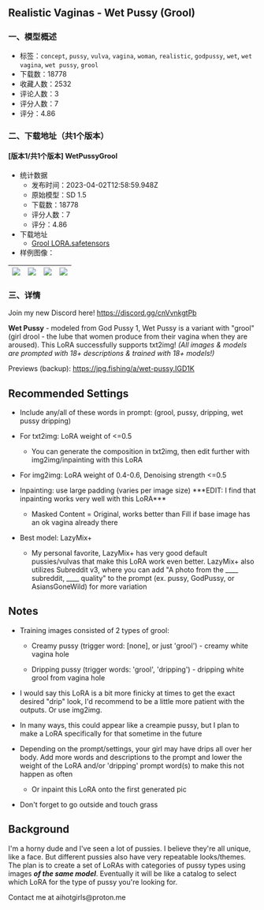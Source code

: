 ## Realistic Vaginas - Wet Pussy (Grool)
### 一、模型概述

- 标签：`concept`, `pussy`, `vulva`, `vagina`, `woman`, `realistic`, `godpussy`, `wet`, `wet vagina`, `wet pussy`, `grool`
- 下载数：18778
- 收藏人数：2532
- 评论人数：3
- 评分人数：7
- 评分：4.86

### 二、下载地址（共1个版本）

#### [版本1/共1个版本] WetPussyGrool

- 统计数据
  - 发布时间：2023-04-02T12:58:59.948Z
  - 原始模型：SD 1.5
  - 下载数：18778
  - 评分人数：7
  - 评分：4.86
- 下载地址
  - [Grool LORA.safetensors](https://civitai.com/api/download/models/32062)
- 样例图像：

| <img src="https://image.civitai.com/xG1nkqKTMzGDvpLrqFT7WA/9ee0e629-49e5-47b1-425e-2512bde75900/width=450/364831.jpeg" /> | <img src="https://image.civitai.com/xG1nkqKTMzGDvpLrqFT7WA/cb021e81-9108-42e2-ae82-4a819ec06d00/width=450/364836.jpeg" /> | <img src="https://image.civitai.com/xG1nkqKTMzGDvpLrqFT7WA/000356ea-14db-4c64-ca18-11373a6ab100/width=450/364835.jpeg" /> | <img src="https://image.civitai.com/xG1nkqKTMzGDvpLrqFT7WA/5fb63673-0400-4005-ed9f-b018964d1200/width=450/364834.jpeg" /> |
| ---- | ---- | ---- | ---- |


### 三、详情
<p>Join my new Discord here! <a target="_blank" rel="ugc" href="https://discord.gg/cnVvnkgtPb">https://discord.gg/cnVvnkgtPb</a></p><p><strong>Wet Pussy</strong> - modeled from God Pussy 1, Wet Pussy is a variant with "grool" (girl drool - the lube that women produce from their vagina when they are aroused). This LoRA successfully supports txt2img! <em>(All images &amp; models are prompted with 18+ descriptions &amp; trained with 18+ models!)</em></p><p></p><p>Previews (backup): <a target="_blank" rel="ugc" href="https://jpg.fishing/a/wet-pussy.IGD1K">https://jpg.fishing/a/wet-pussy.IGD1K</a></p><p></p><h2 id="recommended-settings">Recommended Settings</h2><ul><li><p>Include any/all of these words in prompt: (grool, pussy, dripping, wet pussy dripping)</p></li><li><p>For txt2img: LoRA weight of &lt;=0.5</p><ul><li><p>You can generate the composition in txt2img, then edit further with img2img/inpainting with this LoRA</p></li></ul></li><li><p>For img2img: LoRA weight of 0.4-0.6, Denoising strength &lt;=0.5</p></li><li><p>Inpainting: use large padding (varies per image size) ***EDIT: I find that inpainting works very well with this LoRA***</p><ul><li><p>Masked Content = Original, works better than Fill if base image has an ok vagina already there</p></li></ul></li><li><p>Best model: LazyMix+</p><ul><li><p>My personal favorite, LazyMix+ has very good default pussies/vulvas that make this LoRA work even better. LazyMix+ also utilizes Subreddit v3, where you can add "A photo from the ____ subreddit, ____ quality" to the prompt (ex. pussy, GodPussy, or AsiansGoneWild) for more variation</p></li></ul></li></ul><p></p><h2 id="notes">Notes</h2><ul><li><p>Training images consisted of 2 types of grool:</p><ul><li><p>Creamy pussy (trigger word: [none], or just 'grool') - creamy white vagina hole</p></li><li><p>Dripping pussy (trigger words: 'grool', 'dripping') - dripping white grool from vagina hole</p></li></ul></li><li><p>I would say this LoRA is a bit more finicky at times to get the exact desired "drip" look, I'd recommend to be a little more patient with the outputs. Or use img2img.</p></li><li><p>In many ways, this could appear like a creampie pussy, but I plan to make a LoRA specifically for that sometime in the future</p></li><li><p>Depending on the prompt/settings, your girl may have drips all over her body. Add more words and descriptions to the prompt and lower the weight of the LoRA and/or 'dripping' prompt word(s) to make this not happen as often</p><ul><li><p>Or inpaint this LoRA onto the first generated pic</p></li></ul></li><li><p>Don't forget to go outside and touch grass</p></li></ul><p></p><h2 id="background">Background</h2><p>I'm a horny dude and I've seen a lot of pussies. I believe they're all unique, like a face. But different pussies also have very repeatable looks/themes. The plan is to create a set of LoRAs with categories of pussy types using images <strong><em>of the same model</em></strong>. Eventually it will be like a catalog to select which LoRA for the type of pussy you're looking for.</p><p></p><p>Contact me at aihotgirls@proton.me</p>